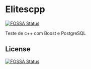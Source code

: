 # Elitescpp
[![FOSSA Status](https://app.fossa.com/api/projects/git%2Bgithub.com%2FmatheuscruzUTFPR%2Fsimelites-cpp.svg?type=shield)](https://app.fossa.com/projects/git%2Bgithub.com%2FmatheuscruzUTFPR%2Fsimelites-cpp?ref=badge_shield)


Teste de c++ com Boost e PostgreSQL

## License
[![FOSSA Status](https://app.fossa.com/api/projects/git%2Bgithub.com%2FmatheuscruzUTFPR%2Fsimelites-cpp.svg?type=large)](https://app.fossa.com/projects/git%2Bgithub.com%2FmatheuscruzUTFPR%2Fsimelites-cpp?ref=badge_large)
